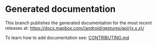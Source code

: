 # Generated documentation

This branch publishes the generated documentation for the most recent releases at: https://docs.mapbox.com//android/gestures/api/{x.x.x}/

To learn how to add documentation see: [CONTRIBUTING.md](https://github.com/mapbox/mapbox-gestures-android/blob/master/CONTRIBUTING.md)
